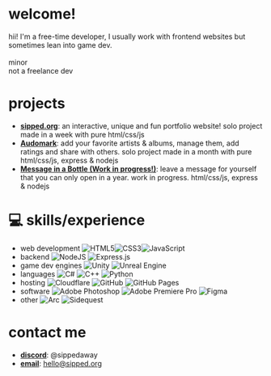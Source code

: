 # welcome!
hii! I'm a free-time developer, I usually work with frontend websites but sometimes lean into game dev.<br><br>minor<br>not a freelance dev

# projects
- **[sipped.org](https://sipped.org)**: an interactive, unique and fun portfolio website! solo project made in a week with pure html/css/js
- **[Audomark](https://audomark.sipped.org)**: add your favorite artists & albums, manage them, add ratings and share with others. solo project made in a month with pure html/css/js, express & nodejs
- **[Message in a Bottle (Work in progress!)](https://github.com/sippedaway/message-in-a-bottle)**: leave a message for yourself that you can only open in a year. work in progress. html/css/js, express & nodejs


# 💻 skills/experience
- web development
![HTML5](https://img.shields.io/badge/html5-%23E34F26.svg?style=for-the-badge&logo=html5&logoColor=white)![CSS3](https://img.shields.io/badge/css3-%231572B6.svg?style=for-the-badge&logo=css3&logoColor=white)![JavaScript](https://img.shields.io/badge/javascript-%23323330.svg?style=for-the-badge&logo=javascript&logoColor=%23F7DF1E)
- backend
![NodeJS](https://img.shields.io/badge/Node.js-6DA55F?style=for-the-badge&logo=node.js&logoColor=white)
![Express.js](https://img.shields.io/badge/Express.js-%23404d59.svg?style=for-the-badge&logo=express&logoColor=%2361DAFB)
- game dev engines
![Unity](https://img.shields.io/badge/unity-%23000000.svg?style=for-the-badge&logo=unity&logoColor=white) ![Unreal Engine](https://img.shields.io/badge/unrealengine-%23313131.svg?style=for-the-badge&logo=unrealengine&logoColor=white)
- languages
![C#](https://img.shields.io/badge/c%23-%23239120.svg?style=for-the-badge&logo=csharp&logoColor=white) ![C++](https://img.shields.io/badge/c++-%2300599C.svg?style=for-the-badge&logo=c%2B%2B&logoColor=white) ![Python](https://img.shields.io/badge/python-3670A0?style=for-the-badge&logo=python&logoColor=ffdd54)
- hosting
![Cloudflare](https://img.shields.io/badge/Cloudflare-F38020?style=for-the-badge&logo=Cloudflare&logoColor=white) ![GitHub](https://img.shields.io/badge/github-%23121011.svg?style=for-the-badge&logo=github&logoColor=white) ![GitHub Pages](https://img.shields.io/badge/GitHub%20Pages-121013?style=for-the-badge&logo=github&logoColor=white)
- software
![Adobe Photoshop](https://img.shields.io/badge/adobe%20photoshop-%2331A8FF.svg?style=for-the-badge&logo=adobe%20photoshop&logoColor=white) ![Adobe Premiere Pro](https://img.shields.io/badge/Adobe%20Premiere%20Pro-9999FF?style=for-the-badge&logo=Adobe%20Premiere%20Pro&logoColor=white) ![Figma](https://img.shields.io/badge/figma-%23F24E1E.svg?style=for-the-badge&logo=figma&logoColor=white)
- other
![Arc](https://img.shields.io/badge/Arc-FCBFBD?style=for-the-badge&logo=arc&logoColor=000)
![Sidequest](https://img.shields.io/badge/sidequest-%23101227.svg?style=for-the-badge&logo=sidequest&logoColor=white) 

# contact me
- **[discord](https://discord.com/users/1270801870163546194)**: @sippedaway
- **[email](mailto:hello@sipped.org)**: hello@sipped.org
